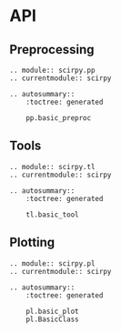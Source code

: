 # API

## Preprocessing

```{eval-rst}
.. module:: scirpy.pp
.. currentmodule:: scirpy

.. autosummary::
    :toctree: generated

    pp.basic_preproc
```

## Tools

```{eval-rst}
.. module:: scirpy.tl
.. currentmodule:: scirpy

.. autosummary::
    :toctree: generated

    tl.basic_tool
```

## Plotting

```{eval-rst}
.. module:: scirpy.pl
.. currentmodule:: scirpy

.. autosummary::
    :toctree: generated

    pl.basic_plot
    pl.BasicClass
```
